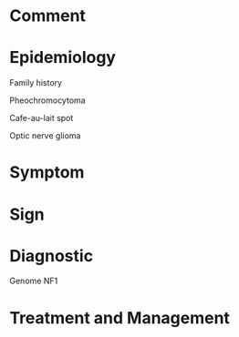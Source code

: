 # Comment

# Epidemiology

Family history

Pheochromocytoma

Cafe-au-lait spot

Optic nerve glioma

# Symptom

# Sign

# Diagnostic

Genome NF1

# Treatment and Management
